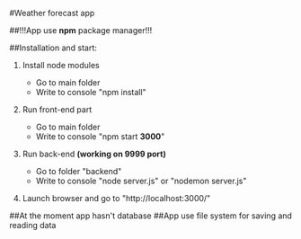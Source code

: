 #Weather forecast app

##!!!App use **npm** package manager!!!

##Installation and start:
1. Install node modules
   * Go to main folder
    * Write to console "npm install"
2. Run front-end part
   * Go to main folder
    * Write to console "npm start **3000**" 
    
3. Run back-end **(working on 9999 port)**
    * Go to folder "backend"
    * Write to console "node server.js" or "nodemon server.js"
    
4. Launch browser and go to "http://localhost:3000/"

##At the moment app hasn't database
##App use file system for saving and reading data